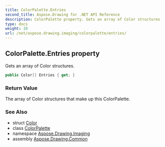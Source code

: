 ```yaml
---
title: ColorPalette.Entries
second_title: Aspose.Drawing for .NET API Reference
description: ColorPalette property. Gets an array of Color structures
type: docs
weight: 10
url: /net/aspose.drawing.imaging/colorpalette/entries/
---
```

## ColorPalette.Entries property

Gets an array of Color structures.

```csharp
public Color[] Entries { get; }
```

### Return Value

The array of Color structures that make up this ColorPalette.

### See Also

* struct [Color](../../../aspose.drawing/color/)
* class [ColorPalette](../)
* namespace [Aspose.Drawing.Imaging](../../colorpalette/)
* assembly [Aspose.Drawing.Common](../../../)


